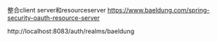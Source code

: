 整合client server和resourceserver
https://www.baeldung.com/spring-security-oauth-resource-server

http://localhost:8083/auth/realms/baeldung